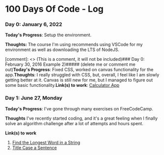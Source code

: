 # 100 Days Of Code - Log


### Day 0: January 6, 2022

**Today's Progress**: Setup the environment.

**Thoughts:** The course I'm using recommends using VSCode for my environment as well as downloading the LTS of NodeJS. 

[comment]: <> (This is a comment, it will not be included)### Day 0: February 30, 2016 Example 2)##### (delete me or comment me out)**Today's Progress**: Fixed CSS, worked on canvas functionality for the app.**Thoughts**: I really struggled with CSS, but, overall, I feel like I am slowly getting better at it. Canvas is still new for me, but I managed to figure out some basic functionality.**Link(s) to work**: [Calculator App](http://www.example.com)


### Day 1: June 27, Monday

**Today's Progress**: I've gone through many exercises on FreeCodeCamp.

**Thoughts** I've recently started coding, and it's a great feeling when I finally solve an algorithm challenge after a lot of attempts and hours spent.

**Link(s) to work**
1. [Find the Longest Word in a String](https://www.freecodecamp.com/challenges/find-the-longest-word-in-a-string)
2. [Title Case a Sentence](https://www.freecodecamp.com/challenges/title-case-a-sentence)
